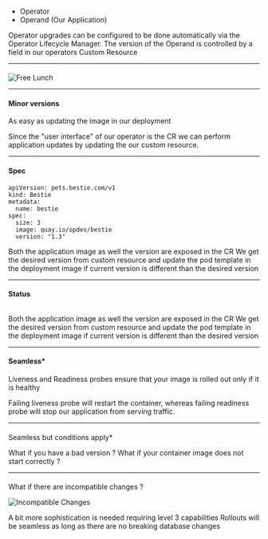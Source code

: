 ####
- Operator
- Operand (Our Application)

<aside class="notes">
  Operator upgrades can be configured to be done automatically via the Operator Lifecycle Manager. The version of the Operand is controlled by a field in our operators Custom Resource
</aside>

---
####
![Free Lunch](images/freelunch.jpeg)

---
#### Minor versions
As easy as updating the image in our deployment

<aside class="notes"> 
  Since the "user interface" of our operator is the CR we can perform application updates by updating the our custom resource.
</aside>

---
#### Spec
```
apiVersion: pets.bestie.com/v1
kind: Bestie
metadata:
  name: bestie
spec:
  size: 3
  image: quay.io/opdev/bestie
  version: "1.3"
```

<aside class="notes">
  Both the application image as well the version are exposed in the CR  We get the desired version from custom resource and update the pod template in the deployment image if current version is different than the desired version
</aside>

---
#### Status
```

```

<aside class="notes">
  Both the application image as well the version are exposed in the CR  We get the desired version from custom resource and update the pod template in the deployment image if current version is different than the desired version
</aside>

---
#### Seamless*
Liveness and Readiness probes ensure that your image is rolled out only if it is healthy

<aside class="notes">
  Failing liveness probe will restart the container, whereas failing readiness probe will stop our application from serving traffic.</aside>


---
#### 
Seamless but conditions apply*

<aside class="notes"> 
  What if you have a bad version ?
  What if your container image does not start correctly ?
</aside>

---
#### 
What if there are incompatible changes ?

![Incompatible Changes](images/incompatible_changes.png)

<aside class="notes"> 
  A bit more sophistication is needed requiring level 3 capabilities
  Rollouts will be seamless as long as there are no breaking database changes
</aside>

